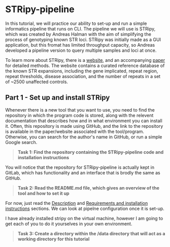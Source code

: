 # STRipy-pipeline
In this tutorial, we will practice our ability to set-up and run a simple informatics pipeline that runs on CLI.
The pipeline we will use is STRipy, which was created by Andreas Halman with the aim of simplifying the process of genotyping known STR loci. STRipy was initially made as a GUI application, but this fromat has limited throughput capacity, so Andreas developed a pipeline version to query multiple samples and loci at once. 

To learn more about STRipy, there is a [website]([url](https://stripy.org/)), and an accompanying [paper]([url](https://onlinelibrary.wiley.com/doi/10.1002/humu.24382)) for detailed methods. The website contains a curated reference database of the known STR expansions, including the gene implicated, repeat region, repeat thresholds, disease association, and the number of repeats in a set of ~2500 unaffected controls.  

## Part 1 - Set up and install STRipy
Whenever there is a new tool that you want to use, you need to find the repository in which the program code is stored, along with the relevent documentation that describes how and in what environment you can install it. Often, this repository is made using GitHub, and the link to the repository is available in the paper/website associated with the tool/program. Otherwise, you can search for the author's name in GitHub, or run a simple Google search. 

  > **Task 1: Find the repository containing the STRipy-pipeline code and installation instructions**

You will notice that the repository for STRipy-pipeline is actually kept in GitLab, which has functionality and an interface that is brodly the same as GitHub. 

  > **Task 2: Read the README.md file, which gives an overview of the tool and how to set it up**

For now, just read the [Description](Description) and [Requirements and installation instructions]([url](https://gitlab.com/andreassh/stripy-pipeline#requirements-and-installation-instructions)) sections. We can look at pipelne configuration once it is set-up. 

I have already installed stripy on the virtual machine, however I am going to get each of you to do it yourselves in your own environment.

  > **Task 3: Create a directory within the /data directory that will act as a working directory for this tutorial**

